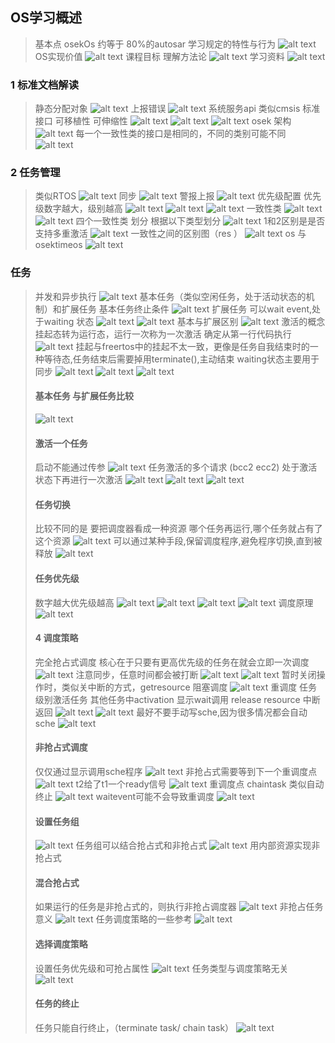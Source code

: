 ## OS学习概述
> 基本点
> osekOs 约等于 80%的autosar
> 学习规定的特性与行为
> ![alt text](image.png)
> OS实现价值
> ![alt text](image-1.png)
> 课程目标
> 理解方法论
> ![alt text](image-2.png)
> 学习资料
> ![alt text](image-3.png)

### 1 标准文档解读
> 静态分配对象
> ![alt text](image-4.png)
> 上报错误
> ![alt text](image-5.png)
> 系统服务api 类似cmsis
> 标准接口 可移植性 可伸缩性
> ![alt text](image-6.png)
> ![alt text](image-7.png)
> ![alt text](image-8.png)
> osek 架构
> ![alt text](image-9.png)
> 每一个一致性类的接口是相同的，不同的类别可能不同
> ![alt text](image-10.png)

### 2 任务管理
> 类似RTOS
> ![alt text](image-11.png)
> 同步
> ![alt text](image-12.png)
> 警报上报
> ![alt text](image-13.png)
> 优先级配置
> 优先级数字越大，级别越高
> ![alt text](image-14.png)
> ![alt text](image-15.png)
> ![alt text](image-16.png)
> 一致性类
> ![alt text](image-17.png)
> ![alt text](image-18.png)
> 四个一致性类 划分
> 根据以下类型划分
> ![alt text](image-20.png)
> 1和2区别是是否支持多重激活
> ![alt text](image-19.png)
> 一致性之间的区别图（res ）
> ![alt text](image-21.png)
> os 与osektimeos
> ![alt text](image-22.png)
### 任务
> 并发和异步执行
> ![alt text](image-23.png)
> 基本任务（类似空闲任务，处于活动状态的机制）和扩展任务
> 基本任务终止条件
> ![alt text](image-24.png)
> 扩展任务 可以wait event,处于waiting 状态
> ![alt text](image-25.png)
> ![alt text](image-26.png)
> 基本与扩展区别
> ![alt text](image-27.png)
> 激活的概念 挂起态转为运行态，运行一次称为一次激活
> 确定从第一行代码执行
> ![alt text](image-28.png)
> 挂起与freertos中的挂起不太一致，更像是任务自我结束时的一种等待态,任务结束后需要掉用terminate(),主动结束
> waiting状态主要用于同步
> ![alt text](image-32.png)
> ![alt text](image-30.png)
> ![alt text](image-29.png)
> #### 基本任务 与扩展任务比较
> ![alt text](image-35.png)
> #### 激活一个任务
> 启动不能通过传参
>  ![alt text](image-36.png)
> 任务激活的多个请求 (bcc2 ecc2)
> 处于激活状态下再进行一次激活
> ![alt text](image-37.png)
>  ![alt text](image-38.png)
> ![alt text](image-39.png)
> #### 任务切换
> 比较不同的是 要把调度器看成一种资源
> 哪个任务再运行,哪个任务就占有了这个资源
> ![alt text](image-40.png)
> 可以通过某种手段,保留调度程序,避免程序切换,直到被释放
> ![alt text](image-41.png)
> #### 任务优先级
> 数字越大优先级越高
> ![alt text](image-42.png)
> ![alt text](image-43.png)
> ![alt text](image-44.png)
> ![alt text](image-45.png)
> 调度原理
> ![alt text](image-46.png)
> ####  4 调度策略
> 完全抢占式调度
> 核心在于只要有更高优先级的任务在就会立即一次调度
> ![alt text](image-47.png)
> 注意同步，任意时间都会被打断
> ![alt text](image-48.png)
> ![alt text](image-49.png)
> 暂时关闭操作时，类似关中断的方式，getresource 
> 阻塞调度
> ![alt text](image-51.png)
> 重调度
> 任务级别激活任务 其他任务中activation
> 显示wait调用
> release resource
> 中断返回
> ![alt text](image-52.png)
> ![alt text](image-53.png)
> 最好不要手动写sche,因为很多情况都会自动sche
> ![alt text](image-54.png)
> #### 非抢占式调度
> 仅仅通过显示调用sche程序
> ![alt text](image-55.png)
> 非抢占式需要等到下一个重调度点
> ![alt text](image-56.png)
> t2给了t1一个ready信号
> ![alt text](image-57.png)
> 重调度点
> chaintask 类似自动终止
> ![alt text](image-58.png)
> waitevent可能不会导致重调度
> ![alt text](image-59.png)
> #### 设置任务组
> ![alt text](image-60.png)
> 任务组可以结合抢占式和非抢占式
> ![alt text](image-61.png)
> 用内部资源实现非抢占式
> #### 混合抢占式
> 如果运行的任务是非抢占式的，则执行非抢占调度器
> ![alt text](image-62.png)
> 非抢占任务意义
> ![alt text](image-63.png)
> 任务调度策略的一些参考
> ![alt text](image-64.png)
> #### 选择调度策略
> 设置任务优先级和可抢占属性
> ![alt text](image-65.png)
> 任务类型与调度策略无关
> ![alt text](image-66.png)
> #### 任务的终止
> 任务只能自行终止，（terminate task/ chain task）
> ![alt text](image-67.png)